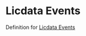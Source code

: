 # Licdata Events

Definition for [Licdata Events](https://github.com/acmsl/licdata-events "Licdata Events")
